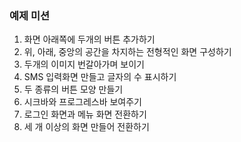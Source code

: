 ### 예제 미션

1. 화면 아래쪽에 두개의 버튼 추가하기
2. 위, 아래, 중앙의 공간을 차지하는 전형적인 화면 구성하기
3. 두개의 이미지 번갈아가며 보이기
4. SMS 입력화면 만들고 글자의 수 표시하기 
5. 두 종류의 버튼 모양 만들기
6. 시크바와 프로그레스바 보여주기
7. 로그인 화면과 메뉴 화면 전환하기
8. 세 개 이상의 화면 만들어 전환하기
